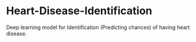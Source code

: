 # Heart-Disease-Identification
Deep learning model for Identification (Predicting chances) of having heart disease.  
